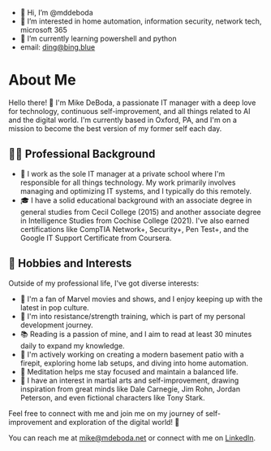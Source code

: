 - 👋 Hi, I’m @mddeboda
- 👀 I’m interested in home automation, information security, network tech, microsoft 365
- 🌱 I’m currently learning powershell and python
- email: ding@bing.blue
# About Me

Hello there! 👋 I'm Mike DeBoda, a passionate IT manager with a deep love for technology, continuous self-improvement, and all things related to AI and the digital world. I'm currently based in Oxford, PA, and I'm on a mission to become the best version of my former self each day.

## 🧑‍💻 Professional Background

- 🏢 I work as the sole IT manager at a private school where I'm responsible for all things technology. My work primarily involves managing and optimizing IT systems, and I typically do this remotely.
- 🎓 I have a solid educational background with an associate degree in general studies from Cecil College (2015) and another associate degree in Intelligence Studies from Cochise College (2021). I've also earned certifications like CompTIA Network+, Security+, Pen Test+, and the Google IT Support Certificate from Coursera.


## 🌟 Hobbies and Interests

Outside of my professional life, I've got diverse interests:

- 🎥 I'm a fan of Marvel movies and shows, and I enjoy keeping up with the latest in pop culture.
- 💪 I'm into resistance/strength training, which is part of my personal development journey.
- 📚 Reading is a passion of mine, and I aim to read at least 30 minutes daily to expand my knowledge.
- 🏡 I'm actively working on creating a modern basement patio with a firepit, exploring home lab setups, and diving into home automation.
- 🧘 Meditation helps me stay focused and maintain a balanced life.
- 🥋 I have an interest in martial arts and self-improvement, drawing inspiration from great minds like Dale Carnegie, Jim Rohn, Jordan Peterson, and even fictional characters like Tony Stark.

Feel free to connect with me and join me on my journey of self-improvement and exploration of the digital world! 🚀

You can reach me at [mike@mdeboda.net](mailto:mike@mdeboda.net) or connect with me on [LinkedIn](https://www.linkedin.com/in/michaelddeboda/).

<!---
mddeboda/mddeboda is a ✨ special ✨ repository because its `README.md` (this file) appears on your GitHub profile.
You can click the Preview link to take a look at your changes.
--->
